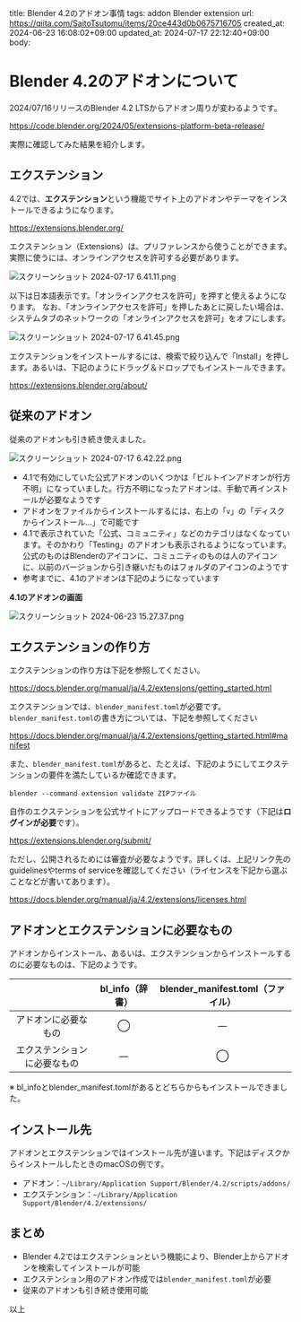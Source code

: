 title: Blender 4.2のアドオン事情
tags: addon Blender extension
url: https://qiita.com/SaitoTsutomu/items/20ce443d0b0675716705
created_at: 2024-06-23 16:08:02+09:00
updated_at: 2024-07-17 22:12:40+09:00
body:

# Blender 4.2のアドオンについて

2024/07/16リリースのBlender 4.2 LTSからアドオン周りが変わるようです。

https://code.blender.org/2024/05/extensions-platform-beta-release/

実際に確認してみた結果を紹介します。

## エクステンション

4.2では、**エクステンション**という機能でサイト上のアドオンやテーマをインストールできるようになります。

https://extensions.blender.org/

エクステンション（Extensions）は、プリファレンスから使うことができます。
実際に使うには、オンラインアクセスを許可する必要があります。

![スクリーンショット 2024-07-17 6.41.11.png](https://qiita-image-store.s3.ap-northeast-1.amazonaws.com/0/13955/06172f8b-b487-f8fd-6310-ce50b0fa982e.png)

以下は日本語表示です。「オンラインアクセスを許可」を押すと使えるようになります。
なお、「オンラインアクセスを許可」を押したあとに戻したい場合は、システムタブのネットワークの「オンラインアクセスを許可」をオフにします。

![スクリーンショット 2024-07-17 6.41.45.png](https://qiita-image-store.s3.ap-northeast-1.amazonaws.com/0/13955/02e1a66b-05e6-040b-1e17-6651a1201b0c.png)

エクステンションをインストールするには、検索で絞り込んで「Install」を押します。あるいは、下記のようにドラッグ＆ドロップでもインストールできます。

https://extensions.blender.org/about/

## 従来のアドオン

従来のアドオンも引き続き使えました。

![スクリーンショット 2024-07-17 6.42.22.png](https://qiita-image-store.s3.ap-northeast-1.amazonaws.com/0/13955/a26ecc0f-b96e-8677-3ca7-ee01846805b9.png)

- 4.1で有効にしていた公式アドオンのいくつかは「ビルトインアドオンが行方不明」になっていました。行方不明になったアドオンは、手動で再インストールが必要なようです
- アドオンをファイルからインストールするには、右上の「`v`」の「ディスクからインストール…」で可能です
- 4.1で表示されていた「公式、コミュニティ」などのカテゴリはなくなっています。そのかわり「Testing」のアドオンも表示されるようになっています。公式のものはBlenderのアイコンに、コミュニティのものは人のアイコンに、以前のバージョンから引き継いだものはフォルダのアイコンのようです
- 参考までに、4.1のアドオンは下記のようになっています

**4.1のアドオンの画面**

![スクリーンショット 2024-06-23 15.27.37.png](https://qiita-image-store.s3.ap-northeast-1.amazonaws.com/0/13955/0e842626-5420-2ca8-2549-e66807c1f5fb.png)

## エクステンションの作り方

エクステンションの作り方は下記を参照してください。

https://docs.blender.org/manual/ja/4.2/extensions/getting_started.html

エクステンションでは、`blender_manifest.toml`が必要です。
`blender_manifest.toml`の書き方については、下記を参照してください

https://docs.blender.org/manual/ja/4.2/extensions/getting_started.html#manifest

また、`blender_manifest.toml`があると、たとえば、下記のようにしてエクステンションの要件を満たしているか確認できます。

```
blender --command extension validate ZIPファイル
```

自作のエクステンションを公式サイトにアップロードできるようです（下記は**ログインが必要**です）。

https://extensions.blender.org/submit/

ただし、公開されるためには審査が必要なようです。詳しくは、上記リンク先のguidelinesやterms of serviceを確認してください（ライセンスを下記から選ぶことなどが書いてあります）。

https://docs.blender.org/manual/ja/4.2/extensions/licenses.html

## アドオンとエクステンションに必要なもの

アドオンからインストール、あるいは、エクステンションからインストールするのに必要なものは、下記のようです。

|  | bl_info（辞書） | blender_manifest.toml（ファイル） |
|:-:|:-:|:-:|
| アドオンに必要なもの | ◯ | ― |
| エクステンションに必要なもの | ― | ◯ |

※ bl_infoとblender_manifest.tomlがあるとどちらからもインストールできました。

## インストール先

アドオンとエクステンションではインストール先が違います。下記はディスクからインストールしたときのmacOSの例です。

* アドオン：`~/Library/Application Support/Blender/4.2/scripts/addons/`
* エクステンション：`~/Library/Application Support/Blender/4.2/extensions/`

## まとめ

* Blender 4.2ではエクステンションという機能により、Blender上からアドオンを検索してインストールが可能
* エクステンション用のアドオン作成では`blender_manifest.toml`が必要
* 従来のアドオンも引き続き使用可能

以上

